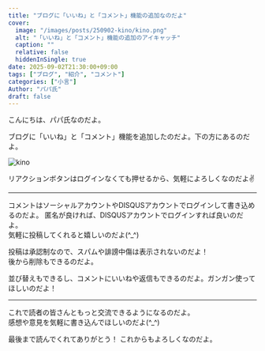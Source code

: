 ```yaml
---
title: "ブログに「いいね」と「コメント」機能の追加なのだよ"
cover:
  image: "/images/posts/250902-kino/kino.png"
  alt: "「いいね」と「コメント」機能の追加のアイキャッチ"
  caption: ""
  relative: false
  hiddenInSingle: true
date: 2025-09-02T21:30:00+09:00
tags: ["ブログ", "紹介", "コメント"]
categories: ["小言"]
Author: "パパ氏"
draft: false
---
```


こんにちは、パパ氏なのだよ。

ブログに「いいね」と「コメント」機能を追加したのだよ。下の方にあるのだよ。

![kino](/images/posts/250902-kino/kino.png)

リアクションボタンはログインなくても押せるから、気軽によろしくなのだよ✌️

---

コメントはソーシャルアカウントやDISQUSアカウントでログインして書き込めるのだよ。
匿名が良ければ、DISQUSアカウントでログインすれば良いのだよ。  
気軽に投稿してくれると嬉しいのだよ(^_^)

投稿は承認制なので、スパムや誹謗中傷は表示されないのだよ！  
後から削除もできるのだよ。

並び替えもできるし、コメントにいいねや返信もできるのだよ。ガンガン使ってほしいのだよ！

---

これで読者の皆さんともっと交流できるようになるのだよ。  
感想や意見を気軽に書き込んでほしいのだよ(^_^)

最後まで読んでくれてありがとう！
これからもよろしくなのだよ。
